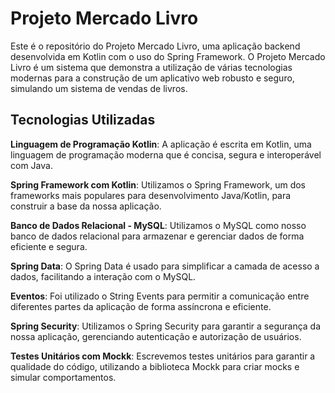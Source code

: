 # Projeto Mercado Livro

Este é o repositório do Projeto Mercado Livro, uma aplicação backend desenvolvida em Kotlin com o uso do Spring Framework. O Projeto Mercado Livro é um sistema que demonstra a utilização de várias tecnologias modernas para a construção de um aplicativo web robusto e seguro, simulando um sistema de vendas de livros.

## Tecnologias Utilizadas
**Linguagem de Programação Kotlin**: A aplicação é escrita em Kotlin, uma linguagem de programação moderna que é concisa, segura e interoperável com Java.

**Spring Framework com Kotlin**: Utilizamos o Spring Framework, um dos frameworks mais populares para desenvolvimento Java/Kotlin, para construir a base da nossa aplicação.

**Banco de Dados Relacional - MySQL**: Utilizamos o MySQL como nosso banco de dados relacional para armazenar e gerenciar dados de forma eficiente e segura.

**Spring Data**: O Spring Data é usado para simplificar a camada de acesso a dados, facilitando a interação com o MySQL.

**Eventos**: Foi utilizado o String Events para permitir a comunicação entre diferentes partes da aplicação de forma assíncrona e eficiente.

**Spring Security**: Utilizamos o Spring Security para garantir a segurança da nossa aplicação, gerenciando autenticação e autorização de usuários.

**Testes Unitários com Mockk**: Escrevemos testes unitários para garantir a qualidade do código, utilizando a biblioteca Mockk para criar mocks e simular comportamentos.
